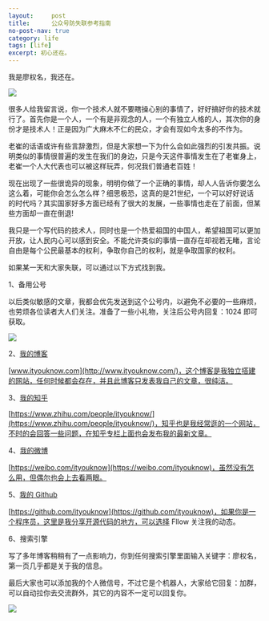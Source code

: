 ```yaml
---
layout:     post
title:      公众号防失联参考指南
no-post-nav: true
category: life
tags: [life]
excerpt: 初心还在。
---
```


我是廖权名，我还在。

![](http://www.itmind.net/assets/images/2018/life/find.jpg)

很多人给我留言说，你一个技术人就不要瞎操心别的事情了，好好搞好你的技术就行了。首先你是一个人，一个有是非观念的人，一个有独立人格的人，其次你的身份才是技术人！正是因为广大麻木不仁的民众，才会有现如今太多的不作为。

老崔的话语或许有些言辞激烈，但是大家想一下为什么会如此强烈的引发共振。说明类似的事情很普遍的发生在我们的身边，只是今天这件事情发生在了老崔身上，老崔一个人大代表也可以被这样玩弄，何况我们普通老百姓！

现在出现了一些很诡异的现象，明明你做了一个正确的事情，却人人告诉你要怎么这么着，可能你会怎么怎么样？细思极恐，这真的是21世纪，一个可以好好说话的时代吗？其实国家好多方面已经有了很大的发展，一些事情也走在了前面，但某些方面却一直在倒退!

我只是一个写代码的技术人，同时也是一个热爱祖国的中国人，希望祖国可以更加开放，让人民内心可以感到安全。不能允许类似的事情一直存在却视若无睹，言论自由是每个公民最基本的权利，争取你自己的权利，就是争取国家的权利。

如果某一天和大家失联，可以通过以下方式找到我。

1、备用公号

以后类似敏感的文章，我都会优先发送到这个公号内，以避免不必要的一些麻烦，也劳烦各位读者大人们关注。准备了一些小礼物，关注后公号内回复：1024 即可获取。

![](http://www.itmind.net/assets/images/2018/life/flyever.jpg)

2、[我的博客](http://www.ityouknow.com/)

[www.ityouknow.com](http://www.ityouknow.com/)，这个博客是我独立搭建的网站，任何时候都会存在，并且此博客只发表我自己的文章，很纯洁。

3、[我的知乎](https://www.zhihu.com/people/ityouknow/)

[https://www.zhihu.com/people/ityouknow/](https://www.zhihu.com/people/ityouknow/)，知乎也是我经常逛的一个网站，不时的会回答一些问题，在知乎专栏上面也会发布我的最新文章。

4、[我的微博](https://weibo.com/ityouknow)

[https://weibo.com/ityouknow](https://weibo.com/ityouknow)，虽然没有怎么用，但偶尔也会上去看两眼。

5、[我的 Github](https://github.com/ityouknow)

[https://github.com/ityouknow](https://github.com/ityouknow)，如果你是一个程序员，这里是我分享开源代码的地方，可以选择 Fllow 关注我的动态。

6、搜索引擎

写了多年博客稍稍有了一点影响力，你到任何搜索引擎里面输入关键字：廖权名，第一页几乎都是关于我的信息。

最后大家也可以添加我的个人微信号，不过它是个机器人，大家给它回复：加群，可以自动拉你去交流群外，其它的内容不一定可以回复你。

![](http://www.itmind.net/assets/images/2018/life/group.jpg)